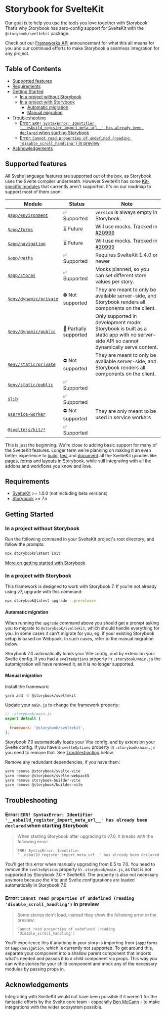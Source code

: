 # Storybook for SvelteKit <!-- omit in toc -->

Our goal is to help you use the tools you love together with Storybook. That’s why Storybook has zero-config support for SvelteKit with the `@storybook/sveltekit` package.

Check out our [Frameworks API](https://storybook.js.org/blog/framework-api/) announcement for what this all means for you and our continued efforts to make Storybook a seamless integration for any project.

## Table of Contents <!-- omit in toc -->

- [Supported features](#supported-features)
- [Requirements](#requirements)
- [Getting Started](#getting-started)
  - [In a project without Storybook](#in-a-project-without-storybook)
  - [In a project with Storybook](#in-a-project-with-storybook)
    - [Automatic migration](#automatic-migration)
    - [Manual migration](#manual-migration)
- [Troubleshooting](#troubleshooting)
  - [Error: `ERR! SyntaxError: Identifier '__esbuild_register_import_meta_url__' has already been declared` when starting Storybook](#error-err-syntaxerror-identifier-__esbuild_register_import_meta_url__-has-already-been-declared-when-starting-storybook)
  - [Error: `Cannot read properties of undefined (reading 'disable_scroll_handling')` in preview](#error-cannot-read-properties-of-undefined-reading-disable_scroll_handling-in-preview)
- [Acknowledgements](#acknowledgements)

## Supported features

All Svelte language features are supported out of the box, as Storybook uses the Svelte compiler underneath.
However SvelteKit has some [Kit-specific modules](https://kit.svelte.dev/docs/modules) that currently aren't supported. It's on our roadmap to support most of them soon:

| **Module**                                                                         | **Status**             | **Note**                                                                                                                            |
| ---------------------------------------------------------------------------------- | ---------------------- | ----------------------------------------------------------------------------------------------------------------------------------- |
| [`$app/environment`](https://kit.svelte.dev/docs/modules#$app-environment)         | ✅ Supported           | `version` is always empty in Storybook.                                                                                             |
| [`$app/forms`](https://kit.svelte.dev/docs/modules#$app-forms)                     | ⏳ Future              | Will use mocks. Tracked in [#20999](https://github.com/storybookjs/storybook/issues/20999)                                          |
| [`$app/navigation`](https://kit.svelte.dev/docs/modules#$app-navigation)           | ⏳ Future              | Will use mocks. Tracked in [#20999](https://github.com/storybookjs/storybook/issues/20999)                                          |
| [`$app/paths`](https://kit.svelte.dev/docs/modules#$app-paths)                     | ✅ Supported           | Requires SvelteKit 1.4.0 or newer                                                                                                   |
| [`$app/stores`](https://kit.svelte.dev/docs/modules#$app-stores)                   | ✅ Supported           | Mocks planned, so you can set different store values per story.                                                                     |
| [`$env/dynamic/private`](https://kit.svelte.dev/docs/modules#$env-dynamic-private) | ⛔ Not supported       | They are meant to only be available server-side, and Storybook renders all components on the client.                                |
| [`$env/dynamic/public`](https://kit.svelte.dev/docs/modules#$env-dynamic-public)   | 🚧 Partially supported | Only supported in development mode. Storybook is built as a static app with no server-side API so cannot dynamically serve content. |
| [`$env/static/private`](https://kit.svelte.dev/docs/modules#$env-static-private)   | ⛔ Not supported       | They are meant to only be available server-side, and Storybook renders all components on the client.                                |
| [`$env/static/public`](https://kit.svelte.dev/docs/modules#$env-static-public)     | ✅ Supported           |                                                                                                                                     |
| [`$lib`](https://kit.svelte.dev/docs/modules#$lib)                                 | ✅ Supported           |                                                                                                                                     |
| [`$service-worker`](https://kit.svelte.dev/docs/modules#$service-worker)           | ⛔ Not supported       | They are only meant to be used in service workers                                                                                   |
| [`@sveltejs/kit/*`](https://kit.svelte.dev/docs/modules#sveltejs-kit)              | ✅ Supported           |                                                                                                                                     |

This is just the beginning. We're close to adding basic support for many of the SvelteKit features. Longer term we're planning on making it an even better experience to [build](https://storybook.js.org/docs/writing-stories), [test](https://storybook.js.org/docs/writing-tests) and [document](https://storybook.js.org/docs/writing-docs) all the SvelteKit goodies like [pages](https://kit.svelte.dev/docs/routing), [forms](https://kit.svelte.dev/docs/form-actions) and [layouts](https://kit.svelte.dev/docs/routing#layout) in Storybook, while still integrating with all the addons and workflows you know and love.

## Requirements

- [SvelteKit](https://kit.svelte.dev/) >= 1.0.0 (not including beta versions)
- [Storybook](https://storybook.js.org/) >= 7.x

## Getting Started

### In a project without Storybook

Run the following command in your SvelteKit project's root directory, and follow the prompts:

```bash
npx storybook@latest init
```

[More on getting started with Storybook](https://storybook.js.org/docs/get-started/install)

### In a project with Storybook

This framework is designed to work with Storybook 7. If you’re not already using v7, upgrade with this command:

```bash
npx storybook@latest upgrade --prerelease
```

#### Automatic migration

When running the `upgrade` command above you should get a prompt asking you to migrate to `@storybook/sveltekit`, which should handle everything for you. In some cases it can't migrate for you, eg. if your existing Storybook setup is based on Webpack. In such cases, refer to the manual migration below.

Storybook 7.0 automatically loads your Vite config, and by extension your Svelte config. If you had a `svelteOptions` property in `.storybook/main.js` the automigration will have removed it, as it is no longer supported.

#### Manual migration

Install the framework:

```bash
yarn add -D @storybook/sveltekit
```

Update your `main.js` to change the framework property:

```js
// .storybook/main.js
export default {
  ...
  framework: '@storybook/sveltekit',
};
```

Storybook 7.0 automatically loads your Vite config, and by extension your Svelte config. If you have a `svelteOptions` property in `.storybook/main.js` you need to remove that. See [Troubleshooting](#error-about-__esbuild_register_import_meta_url__-when-starting-storybook) below.

Remove any redundant dependencies, if you have them:

```bash
yarn remove @storybook/svelte-vite
yarn remove @storybook/svelte-webpack5
yarn remove storybook-builder-vite
yarn remove @storybook/builder-vite
```

## Troubleshooting

### Error: `ERR! SyntaxError: Identifier '__esbuild_register_import_meta_url__' has already been declared` when starting Storybook

> When starting Storybook after upgrading to v7.0, it breaks with the following error:
>
> ```
> ERR! SyntaxError: Identifier '__esbuild_register_import_meta_url__' has already been declared
> ```

You'll get this error when manually upgrading from 6.5 to 7.0. You need to remove the `svelteOptions` property in `.storybook/main.js`, as that is not supported by Storybook 7.0 + SvelteKit. The property is also not necessary anymore because the Vite and Svelte configurations are loaded automatically in Storybook 7.0.

### Error: `Cannot read properties of undefined (reading 'disable_scroll_handling')` in preview

> Some stories don't load, instead they show the following error in the preview:
>
> ```
> Cannot read properties of undefined (reading 'disable_scroll_handling')
> ```

You'll experience this if anything in your story is importing from `$app/forms` or `$app/navigation`, which is currently not supported. To get around this, separate your component into a shallow parent component that imports what's needed and passes it to a child component via props. This way you can write stories for your child component and mock any of the necessary modules by passing props in.

## Acknowledgements

Integrating with SvelteKit would not have been possible if it weren't for the fantastic efforts by the Svelte core team - especially [Ben McCann](https://twitter.com/benjaminmccann) - to make integrations with the wider ecosystem possible.
